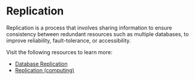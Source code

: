 # Replication

Replication is a process that involves sharing information to ensure consistency between redundant resources such as multiple databases, to improve reliability, fault-tolerance, or accessibility.

Visit the following resources to learn more:

- [Database Replication](https://dev.to/karanpratapsingh/system-design-the-complete-course-10fo#database-replication)
- [Replication (computing)](https://en.wikipedia.org/wiki/Replication_(computing))
